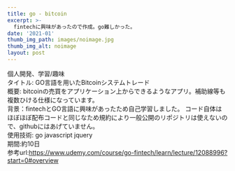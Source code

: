 ```yaml
---
title: go - bitcoin
excerpt: >-
  fintechに興味があったので作成。go難しかった。
date: '2021-01'
thumb_img_path: images/noimage.jpg
thumb_img_alt: noimage
layout: post
---
```


個人開発、学習/趣味 <br>
タイトル: GO言語を用いたBitcoinシステムトレード<br>
概要: bitcoinの売買をアプリケーション上からできるようなアプリ。補助線等も複数ひける仕様になっています。<br>
背景：fintechとGO言語に興味があったため自己学習しました。
コード自体はほぼほぼ配布コードと同じなため規約により一般公開のリポジトリは使えないので、githubにはあげていません。<br>
使用技術: go javascript jquery<br>
期間:約10日<br>
参考url:https://www.udemy.com/course/go-fintech/learn/lecture/12088996?start=0#overview